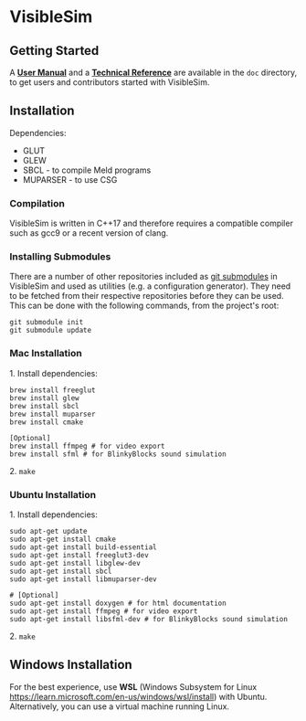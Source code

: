 VisibleSim
==================

## Getting Started
A [__User Manual__](doc/UserManual.md) and a [__Technical Reference__](doc/TechnicalReference.md) are available in the `doc` directory, to get users and contributors started with VisibleSim.

## Installation

Dependencies:
 - GLUT
 - GLEW
 - SBCL - to compile Meld programs
 - MUPARSER - to use CSG

### Compilation
VisibleSim is written in C++17 and therefore requires a compatible compiler such as gcc9 or a recent version of clang.

### Installing Submodules
There are a number of other repositories included as [git submodules] in VisibleSim and used as utilities (e.g. a configuration generator). They need to be fetched from their respective repositories before they can be used. This can be done with the following commands, from the project's root:
```shell
git submodule init
git submodule update
```

### Mac Installation

1\. Install dependencies:
```shell
brew install freeglut
brew install glew
brew install sbcl
brew install muparser
brew install cmake

[Optional]
brew install ffmpeg # for video export
brew install sfml # for BlinkyBlocks sound simulation
```
2\. `make`

### Ubuntu Installation

1\. Install dependencies:
```shell
sudo apt-get update
sudo apt-get install cmake
sudo apt-get install build-essential
sudo apt-get install freeglut3-dev
sudo apt-get install libglew-dev
sudo apt-get install sbcl
sudo apt-get install libmuparser-dev

# [Optional]
sudo apt-get install doxygen # for html documentation 
sudo apt-get install ffmpeg # for video export
sudo apt-get install libsfml-dev # for BlinkyBlocks sound simulation
```
2\. `make`

[git submodules]:https://git-scm.com/book/en/v2/Git-Tools-Submodules

## Windows Installation
For the best experience, use **WSL** (Windows Subsystem for Linux https://learn.microsoft.com/en-us/windows/wsl/install) with Ubuntu. Alternatively, you can use a virtual machine running Linux.